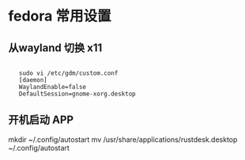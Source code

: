 # fedora 常用设置

## 从wayland 切换 x11

<code>
   sudo vi /etc/gdm/custom.conf
   [daemon]
   WaylandEnable=false
   DefaultSession=gnome-xorg.desktop
</code>

## 开机启动 APP

  mkdir ~/.config/autostart
  mv /usr/share/applications/rustdesk.desktop ~/.config/autostart
